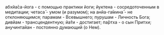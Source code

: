 абхйа̄са-йога - с помощью практики йоги; йуктена - сосредоточенным в медитации; четаса̄ - умом (и разумом); на анйа-га̄мина̄ - не отклоняющимся; парамам - Всевышнего; пурушам - Личность Бога; дивйам - трансцендентную; йа̄ти - достигает; па̄ртха - о сын Притхи; анучинтайан - постоянно думающий (о Нем).
